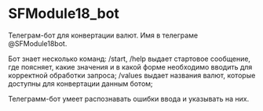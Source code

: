 # SFModule18_bot
Телеграм-бот для конвертации валют. Имя в телеграме @SFModule18bot.

Бот знает несколько команд:
/start, /help выдает стартовое сообщение, где поясняет, какие значения и в какой форме необходимо вводить для корректной обработки запроса;
/values выдает названия валют, которые доступны для конвертации данным ботом;

Телеграмм-бот умеет распознавать ошибки ввода и указывать на них.
